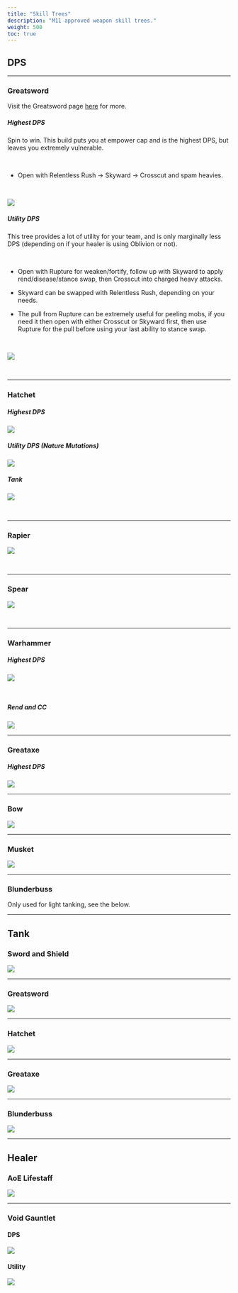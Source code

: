 ```yaml
---
title: "Skill Trees"
description: "M11 approved weapon skill trees."
weight: 500
toc: true
---
```

<style>

.content img{
    max-width:100%;
}
  @media(max-width: 775px) {
  .content img {
    max-width:100%;
  }
</style>


## DPS

---

### Greatsword

Visit the Greatsword page <a href="/nw/brimstone/gs/" target="_blank">here</a> for more.

##### Highest DPS

Spin to win. This build puts you at empower cap and is the highest DPS, but leaves you extremely vulnerable.

<br>

- Open with Relentless Rush -> Skyward -> Crosscut and spam heavies.

<br>

<a href="/images/skilltrees/greatsword/gsdps.png" target="_blank"><img class="skilltree" src="/images/skilltrees/greatsword/gsdps.png"></img></a>

##### Utility DPS

This tree provides a lot of utility for your team, and is only marginally less DPS (depending on if your healer is using Oblivion or not).

<br>

- Open with Rupture for weaken/fortify, follow up with Skyward to apply rend/disease/stance swap, then Crosscut into charged heavy attacks.

- Skyward can be swapped with Relentless Rush, depending on your needs.

- The pull from Rupture can be extremely useful for peeling mobs, if you need it then open with either Crosscut or Skyward first, then use Rupture for the pull before using your last ability to stance swap.

<br>

<a href="/images/skilltrees/greatsword/gsutility.png" target="_blank"><img class="skilltree" src="/images/skilltrees/greatsword/gsutility.png"></img></a>

<br>

---

### Hatchet

##### Highest DPS

<a href="/images/skilltrees/hatchet/1.png" target="_blank"><img class="skilltree" src="/images/skilltrees/hatchet/1.png"></img></a>

##### Utility DPS (Nature Mutations)

<a href="/images/skilltrees/hatchet/2.png" target="_blank"><img class="skilltree" src="/images/skilltrees/hatchet/2.png"></img></a>

##### Tank

<a href="/images/skilltrees/hatchet/tank.png" target="_blank"><img class="skilltree" src="/images/skilltrees/hatchet/tank.png"></img></a>

<br>

---

### Rapier

<a href="/images/skilltrees/rapier/1.png" target="_blank"><img class="skilltree" src="/images/skilltrees/rapier/1.png"></img></a>

<br>

---


### Spear

<a href="/images/skilltrees/spear/1.png" target="_blank"><img class="skilltree" src="/images/skilltrees/spear/1.png"></img></a>

<br>

---

### Warhammer

##### Highest DPS

<a href="/images/skilltrees/warhammer/2.png" target="_blank"><img class="skilltree" src="/images/skilltrees/warhammer/2.png"></img></a>

<br>

##### Rend and CC

<a href="/images/skilltrees/warhammer/1.png" target="_blank"><img class="skilltree" src="/images/skilltrees/warhammer/1.png"></img></a>


---

### Greataxe
##### Highest DPS

<a href="/images/skilltrees/greataxe/1.png" target="_blank"><img class="skilltree" src="/images/skilltrees/greataxe/1.png"></img></a>


---


### Bow

<a href="/images/skilltrees/bow/1.png" target="_blank"><img class="skilltree" src="/images/skilltrees/bow/1.png"></img></a>

---

### Musket

<a href="/images/skilltrees/musket/1.png" target="_blank"><img class="skilltree" src="/images/skilltrees/musket/1.png"></img></a>

---

### Blunderbuss
Only used for light tanking, see the below.

---

## Tank

### Sword and Shield

<a href="/images/skilltrees/sword/1.png" target="_blank"><img class="skilltree" src="/images/skilltrees/sword/1.png"></img></a>

---

### Greatsword

<a href="/images/skilltrees/greatsword/gstank.png" target="_blank"><img class="skilltree" src="/images/skilltrees/greatsword/gstank.png"></img></a>

---

### Hatchet

<a href="/images/skilltrees/hatchet/tank.png" target="_blank"><img class="skilltree" src="/images/skilltrees/hatchet/tank.png"></img></a>

---
 
### Greataxe

<a href="/images/skilltrees/greataxe/1.png" target="_blank"><img class="skilltree" src="/images/skilltrees/greataxe/1.png"></img></a>

---

### Blunderbuss

<a href="/images/skilltrees/blunderbuss/tank.png" target="_blank"><img class="skilltree" src="/images/skilltrees/blunderbuss/tank.png"></img></a>

---

## Healer

### AoE Lifestaff

<a href="/images/skilltrees/lifestaff/1.png" target="_blank"><img class="skilltree" src="/images/skilltrees/lifestaff/1.png"></img></a>

---

### Void Gauntlet

#### DPS

<a href="/images/skilltrees/voidgauntlet/heal.png" target="_blank"><img class="skilltree" src="/images/skilltrees/voidgauntlet/heal.png"></img></a>

#### Utility

<a href="/images/skilltrees/voidgauntlet/healutility.png" target="_blank"><img class="skilltree" src="/images/skilltrees/voidgauntlet/healutility.png"></img></a>

